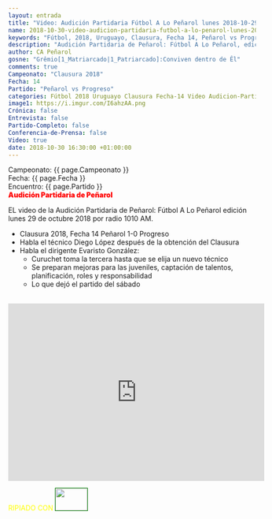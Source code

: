 ```yaml
---
layout: entrada
title: "Video: Audición Partidaria Fútbol A Lo Peñarol lunes 2018-10-29 por 1010 AM"
name: 2018-10-30-video-audicion-partidaria-futbol-a-lo-penarol-lunes-2018-10-29.markdown
keywords: "Fútbol, 2018, Uruguayo, Clausura, Fecha 14, Peñarol vs Progreso, Fútbol A Lo Peñarol, Audición Partidaria de Peñarol, 1010 AM, video, youtube"
description: "Audición Partidaria de Peñarol: Fútbol A Lo Peñarol, edición del lunes 29 de octubre por radio 1010 AM. Peñarol - Progreso por la Fecha No 14 del Clausura 2018"
author: CA Peñarol
gosne: "Grêmio[1_Matriarcado|1_Patriarcado]:Conviven dentro de Êl"
comments: true
Campeonato: "Clausura 2018"
Fecha: 14
Partido: "Peñarol vs Progreso"
categories: Fútbol 2018 Uruguayo Clausura Fecha-14 Video Audicion-Partidaria Futbol-A-Lo-Peñarol
image1: https://i.imgur.com/I6ahzAA.png
Crónica: false
Entrevista: false
Partido-Completo: false
Conferencia-de-Prensa: false
Video: true
date: 2018-10-30 16:30:00 +01:00:00
---
```


Campeonato: <span>{{ page.Campeonato }}</span><br>
Fecha: <span>{{ page.Fecha }}</span><br>
Encuentro: <span>{{ page.Partido }}</span><br>
<span style="color:red;font-weight:900">Audición Partidaria de Peñarol</span>

EL video de la Audición Partidaria de Peñarol: Fútbol A Lo Peñarol edición lunes 29 de octubre 2018 por radio 1010 AM.

 - Clausura 2018, Fecha 14 Peñarol 1-0 Progreso
 - Habla el técnico Diego López después de la obtención del Clausura
 - Habla el dirigente Evaristo González:
   - Curuchet toma la tercera hasta que se elija un nuevo técnico
   - Se preparan mejoras para las juveniles, captación de talentos, planificación, roles y responsabilidad
   - Lo que dejó el partido del sábado



<br>

<iframe width="521" height="360" src="https://www.youtube.com/embed/0Tg-TUR9mAE" frameborder="0" allow="accelerometer; autoplay; encrypted-media; gyroscope; picture-in-picture" allowfullscreen></iframe>

<br>

<span style="color:yellow;">RIPIADO CON</span> <a href="http://ffmpeg.org"><img src="{{ site.url }}/images/ffmpeg.png" width="65" height="45" style="border:1px solid green;"></a>
